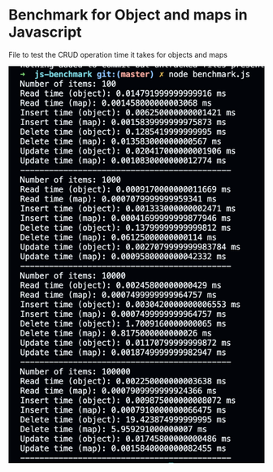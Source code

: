 # Benchmark for Object and maps in Javascript

File to test the CRUD operation time it takes for objects and maps

![Benchmark for Objects and Map](Benchmark.png)
